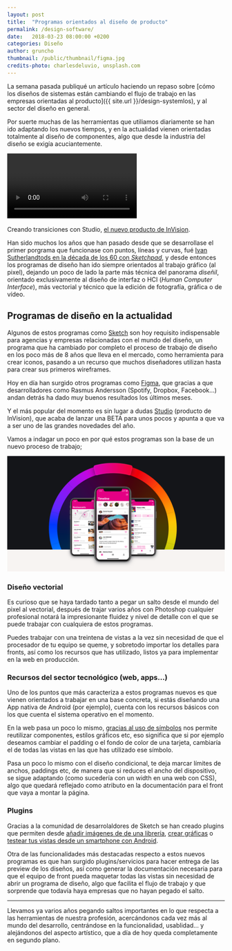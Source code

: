 ```yaml
---
layout: post
title:  "Programas orientados al diseño de producto"
permalink: /design-software/
date:   2018-03-23 08:00:00 +0200
categories: Diseño
author: gruncho
thumbnail: /public/thumbnail/figma.jpg
credits-photo: charlesdeluvio, unsplash.com
---
```

La semana pasada publiqué un artículo haciendo un repaso sobre [cómo los diseños de sistemas están cambiando el flujo de trabajo en las empresas orientadas al producto]({{ site.url }}/design-systemlos), y al sector del diseño en general.

Por suerte muchas de las herramientas que utiliamos diariamente se han ido adaptando los nuevos tiempos, y en la actualidad vienen orientadas totalmente  al diseño de componentes, algo que desde la industria del diseño se exigía acuciantemente.

<video src="/public/video/2018/rapid-prototyping.mp4" autoplay="" loop="" playsinline=""></video>
<p class="pie">Creando transiciones con Studio, <a href="https://www.invisionapp.com/studio">el nuevo producto de InVision</a>.</p>

Han sido muchos los años que han pasado desde que se desarrollase el primer porgrama que funcionase con puntos, líneas y curvas, fué [Ivan Sutherlandtods en la década de los 60 con <em>Sketchpad</em>](https://es.wikipedia.org/wiki/Sketchpad), y desde entonces los programas de diseño han ido siempre orientados al trabajo gráfico (al pixel), dejando un poco de lado la parte más técnica del panorama <em>diseñil</em>, orientado exclusivamente al diseño de interfaz o HCI (<em>Human Computer Interface</em>), más vectorial y técnico que la edición de fotografía, gráfica o de vídeo.

<h2>Programas de diseño en la actualidad</h2>

Algunos de estos programas como [Sketch](https://www.sketchapp.com/) son hoy requisito indispensable para agencias y empresas relacionadas con el mundo del diseño, un programa que ha cambiado por completo el proceso de trabajo de diseño en los poco más de 8 años que lleva en el mercado, como herramienta para crear iconos, pasando a un recurso que muchos diseñadores utilizan hasta para crear sus primeros wireframes.

Hoy en día han surgido otros programas como [Figma](https://www.figma.com/), que gracias a que desarrolladores como Rasmus Andersson (Spotify, Dropbox, Facebook...) andan detrás ha dado muy buenos resultados los últimos meses.

Y el más popular del momento es sin lugar a dudas [Studio](https://www.invisionapp.com/studio) (producto de InVision), que acaba de lanzar una BETA para unos pocos y apunta a que va a ser uno de las grandes novedades del año.

Vamos a indagar un poco en por qué estos programas son la base de un nuevo proceso de trabajo;

![Sketch Elements UI Kit](/public/img/2018/sketch-preview.jpg)


<h3 id="vectorial">Diseño vectorial</h3>

Es curioso que se haya tardado tanto a pegar un salto desde el mundo del pixel al vectorial, después de trajar varios años con Photoshop cualquier profesional notará la impresionante fluidez y nivel de detalle con el que se puede trabajar con cualquiera de estos programas.

Puedes trabajar con una treintena de vistas a la vez sin necesidad de que el procesador de tu equipo se queme, y sobretodo importar los detalles para fronts, así como los recursos que has utilizado, listos ya para implementar en la web en producción.

<h3 id="sector">Recursos del sector tecnológico (web, apps...)</h3>

Uno de los puntos que más caracteriza a estos programas nuevos es que vienen orientados a trabajar en una base concreta, si estás diseñando una App nativa de Android (por ejemplo), cuenta con los recursos básicos con los que cuenta el sistema operativo en el momento.

En la web pasa un poco lo mismo, [gracias al uso de símbolos](https://sketchapp.com/docs/symbols/) nos permite reutilizar componentes, estilos gráficos etc, eso significa que si por ejemplo deseamos cambiar el padding o el fondo de color de una tarjeta, cambiaría el de todas las vistas en las que has utilizado ese símbolo.

Pasa un poco lo mismo con el diseño condicional, te deja marcar límites de anchos, paddings etc, de manera que si reduces el ancho del dispositivo, se sigue adaptando (como sucedería con un width en una web con CSS), algo que quedará reflejado como atributo en la documentación para el front que vaya a montar la página.

<h3 id="plugins">Plugins</h3>

Gracias a la comunidad de desarrolaldores de Sketch se han creado plugins que permiten desde [añadir imágenes de de una librería](), [crear gráficas](http://www.jacopocolo.com/p5sketchplugin/#content) o [testear tus vistas desde un smartphone con Android](http://mirapp.io/).

Otra de las funcionalidades más destacadas respecto a estos nuevos programas es que han surgido plugins/servicios para hacer entrega de las preview de los diseños, así como generar la documentación necesaria para que el equipo de front pueda maquetar todas las vistas sin necesidad de abrir un programa de diseño, algo que facilita el flujo de trabajo y que sorprende que todavía haya empresas que no hayan pegado el salto.

<hr>

Llevamos ya varios años pegando saltos importantes en lo que respecta a las herramientas de nuestra profesión, acercándonos cada vez más al mundo del desarrollo, centrándose en la funcionalidad, usablidad... y alejándonos del aspecto artístico, que a día de hoy queda completamente en segundo plano.
